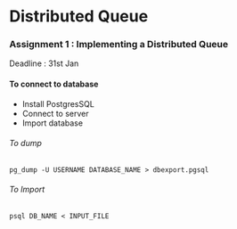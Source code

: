 # Distributed Queue

### Assignment 1 : Implementing a Distributed Queue

Deadline : 31st Jan

#### To connect to database

* Install PostgresSQL
* Connect to server
* Import database

###### To dump

`pg_dump -U USERNAME DATABASE_NAME > dbexport.pgsql`

###### To Import

`psql DB_NAME < INPUT_FILE`
